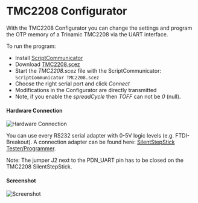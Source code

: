 # TMC2208 Configurator

With the TMC2208 Configurator you can change the settings and program the OTP memory of a Trinamic TMC2208 via the UART interface.

To run the program:
* Install [ScriptCommunicator](https://sourceforge.net/projects/scriptcommunicator/)
* Download [TMC2208.scez](https://github.com/watterott/SilentStepStick/raw/master/docs/ScriptCommunicator/TMC2208.scez)
* Start the *TMC2208.scez* file with the ScriptCommunicator: ```ScriptCommunicator TMC2208.scez```
* Choose the right serial port and click *Connect*
* Modifications in the Configurator are directly transmitted
* Note, if you enable the *spreadCycle* then *TOFF* can not be *0* (null).


#### Hardware Connection

![Hardware Connection](https://github.com/watterott/SilentStepStick/raw/master/docs/ScriptCommunicator/hw_connection.png)

You can use every RS232 serial adapter with 0-5V logic levels (e.g. FTDI-Breakout).
A connection adapter can be found here: [SilentStepStick Tester/Programmer](https://github.com/watterott/SilentStepStick#shop).

Note: The jumper J2 next to the PDN_UART pin has to be closed on the TMC2208 SilentStepStick.

#### Screenshot

![Screenshot](https://github.com/watterott/SilentStepStick/raw/master/docs/ScriptCommunicator/screenshot.png)
